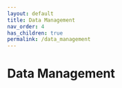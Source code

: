 ```yaml
---
layout: default
title: Data Management
nav_order: 4
has_children: true
permalink: /data_management
---
```


# Data Management
